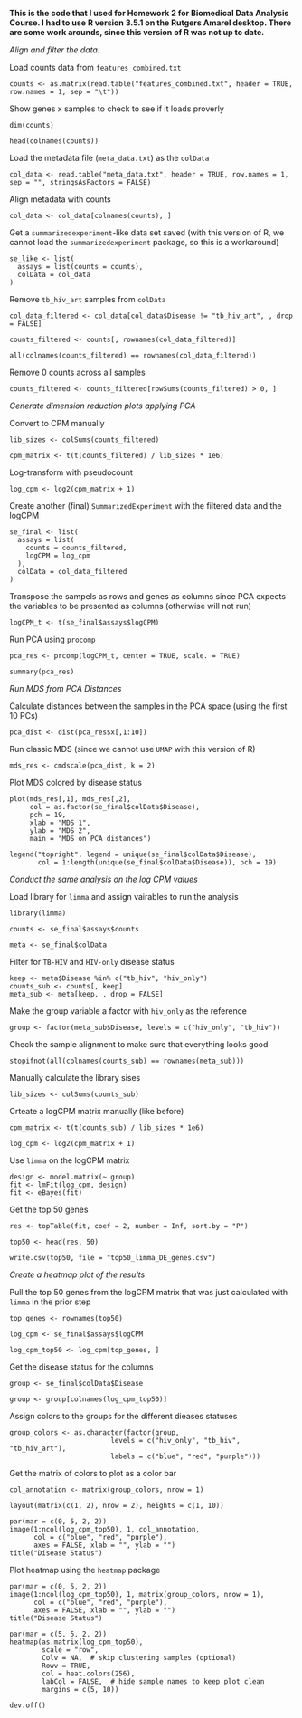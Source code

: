 **This is the code that I used for Homework 2 for Biomedical Data Analysis Course. I had to use R version 3.5.1 on the Rutgers Amarel desktop. There are some work arounds, since this version of R was not up to date.**


*Align and filter the data:*

Load counts data from `features_combined.txt`
```{r}
counts <- as.matrix(read.table("features_combined.txt", header = TRUE, row.names = 1, sep = "\t"))
```

Show genes x samples to check to see if it loads proverly 
```{r}
dim(counts)

head(colnames(counts))
```

Load the metadata file (`meta_data.txt`) as the `colData`
```{r}
col_data <- read.table("meta_data.txt", header = TRUE, row.names = 1, sep = "", stringsAsFactors = FALSE)
```

Align metadata with counts 
```{r}
col_data <- col_data[colnames(counts), ]
```

Get a `summarizedexperiment`-like data set saved (with this version of R, we cannot load the `summarizedexperiment` package, so this is a workaround)
```{r}
se_like <- list(
  assays = list(counts = counts),
  colData = col_data
)
```

Remove `tb_hiv_art` samples from `colData`
```{r}
col_data_filtered <- col_data[col_data$Disease != "tb_hiv_art", , drop = FALSE]

counts_filtered <- counts[, rownames(col_data_filtered)]

all(colnames(counts_filtered) == rownames(col_data_filtered))
```

Remove 0 counts across all samples
```{r}
counts_filtered <- counts_filtered[rowSums(counts_filtered) > 0, ]
```


*Generate dimension reduction plots applying PCA*

Convert to CPM manually 
```{r}
lib_sizes <- colSums(counts_filtered)

cpm_matrix <- t(t(counts_filtered) / lib_sizes * 1e6)
```

Log-transform with pseudocount
```{r}
log_cpm <- log2(cpm_matrix + 1)
```

Create another (final) `SummarizedExperiment` with the filtered data and the logCPM
```{r}
se_final <- list(
  assays = list(
    counts = counts_filtered,
    logCPM = log_cpm
  ),
  colData = col_data_filtered
)
```

Transpose the sampels as rows and genes as columns since PCA expects the variables to be presented as columns (otherwise will not run)
```{r}
logCPM_t <- t(se_final$assays$logCPM)
```

Run PCA using `procomp`
```{r}
pca_res <- prcomp(logCPM_t, center = TRUE, scale. = TRUE)

summary(pca_res)
```


*Run MDS from PCA Distances*

Calculate distances between the samples in the PCA space (using the first 10 PCs)
```{r}
pca_dist <- dist(pca_res$x[,1:10])
```

Run classic MDS (since we cannot use `UMAP` with this version of R)
```{r}
mds_res <- cmdscale(pca_dist, k = 2)
```

Plot MDS colored by disease status
```{r}
plot(mds_res[,1], mds_res[,2],
     col = as.factor(se_final$colData$Disease),
     pch = 19,
     xlab = "MDS 1",
     ylab = "MDS 2",
     main = "MDS on PCA distances")

legend("topright", legend = unique(se_final$colData$Disease),
       col = 1:length(unique(se_final$colData$Disease)), pch = 19)
```

*Conduct the same analysis on the log CPM values*

Load library for `limma` and assign vairables to run the analysis 
```{r}
library(limma)

counts <- se_final$assays$counts

meta <- se_final$colData
```

Filter for `TB-HIV` and `HIV-only` disease status
```{r}
keep <- meta$Disease %in% c("tb_hiv", "hiv_only")
counts_sub <- counts[, keep]
meta_sub <- meta[keep, , drop = FALSE]
```

Make the group variable a factor with `hiv_only` as the reference 
```{r}
group <- factor(meta_sub$Disease, levels = c("hiv_only", "tb_hiv"))
```

Check the sample alignment to make sure that everything looks good 
```{r}
stopifnot(all(colnames(counts_sub) == rownames(meta_sub)))
```

Manually calculate the library sises 
```{r}
lib_sizes <- colSums(counts_sub)
```

Crteate a logCPM matrix manually (like before)
```{r}
cpm_matrix <- t(t(counts_sub) / lib_sizes * 1e6)

log_cpm <- log2(cpm_matrix + 1)
```

Use `limma` on the logCPM matrix 
```{r}
design <- model.matrix(~ group)
fit <- lmFit(log_cpm, design)
fit <- eBayes(fit)
```

Get the top 50 genes
```{r}
res <- topTable(fit, coef = 2, number = Inf, sort.by = "P")

top50 <- head(res, 50)

write.csv(top50, file = "top50_limma_DE_genes.csv")
```


*Create a heatmap plot of the results*

Pull the top 50 genes from the logCPM matrix that was just calculated with `limma` in the prior step
```{r}
top_genes <- rownames(top50)

log_cpm <- se_final$assays$logCPM

log_cpm_top50 <- log_cpm[top_genes, ]
```

Get the disease status for the columns
```{r}
group <- se_final$colData$Disease

group <- group[colnames(log_cpm_top50)]
```

Assign colors to the groups for the different dieases statuses
```{r}
group_colors <- as.character(factor(group, 
                         levels = c("hiv_only", "tb_hiv", "tb_hiv_art"),
                         labels = c("blue", "red", "purple")))
```

Get the matrix of colors to plot as a color bar 
```{r}
col_annotation <- matrix(group_colors, nrow = 1)

layout(matrix(c(1, 2), nrow = 2), heights = c(1, 10))

par(mar = c(0, 5, 2, 2))  
image(1:ncol(log_cpm_top50), 1, col_annotation,
      col = c("blue", "red", "purple"),
      axes = FALSE, xlab = "", ylab = "")
title("Disease Status")
```

Plot heatmap using the `heatmap` package
```{r}
par(mar = c(0, 5, 2, 2))  
image(1:ncol(log_cpm_top50), 1, matrix(group_colors, nrow = 1),
      col = c("blue", "red", "purple"),
      axes = FALSE, xlab = "", ylab = "")
title("Disease Status")

par(mar = c(5, 5, 2, 2))
heatmap(as.matrix(log_cpm_top50),
        scale = "row",
        Colv = NA,  # skip clustering samples (optional)
        Rowv = TRUE,
        col = heat.colors(256),
        labCol = FALSE,  # hide sample names to keep plot clean
        margins = c(5, 10))

dev.off()
```
